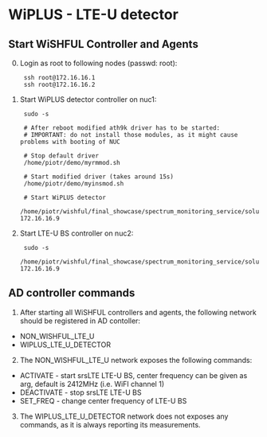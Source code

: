 WiPLUS - LTE-U detector
==========================================

Start WiSHFUL Controller and Agents
-----------------------------------

0. Login as root to following nodes (passwd: root):

		ssh root@172.16.16.1
		ssh root@172.16.16.2

1. Start WiPLUS detector controller on nuc1:

		sudo -s

		# After reboot modified ath9k driver has to be started:
		# IMPORTANT: do not install those modules, as it might cause problems with booting of NUC

		# Stop default driver
		/home/piotr/demo/myrmmod.sh

		# Start modified driver (takes around 15s)
		/home/piotr/demo/myinsmod.sh

		# Start WiPLUS detector
		/home/piotr/wishful/final_showcase/spectrum_monitoring_service/solution_interference_classifier/scripts/start_wiplus.sh 172.16.16.9

2. Start LTE-U BS controller on nuc2:

		sudo -s
		/home/piotr/wishful/final_showcase/spectrum_monitoring_service/solution_interference_classifier/scripts/start_lte_u_bs.sh 172.16.16.9

AD controller commands
----------------------

1. After starting all WiSHFUL controllers and agents, the following network should be registered in AD contoller:

* NON_WISHFUL_LTE_U
* WIPLUS_LTE_U_DETECTOR

2. The NON_WISHFUL_LTE_U network exposes the following commands:

* ACTIVATE - start srsLTE LTE-U BS, center frequency can be given as arg, default is 2412MHz (i.e. WiFI channel 1)
* DEACTIVATE - stop srsLTE LTE-U BS
* SET_FREQ - change center frequency of LTE-U BS

3. The WIPLUS_LTE_U_DETECTOR network does not exposes any commands, as it is always reporting its measurements.
